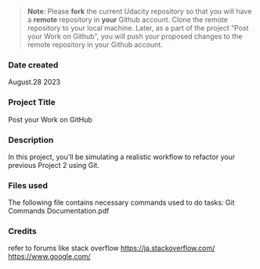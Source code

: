 >**Note**: Please **fork** the current Udacity repository so that you will have a **remote** repository in **your** Github account. Clone the remote repository to your local machine. Later, as a part of the project "Post your Work on Github", you will push your proposed changes to the remote repository in your Github account.

### Date created
August.28 2023

### Project Title
Post your Work on GitHub

### Description
In this project, you'll be simulating a realistic workflow to refactor your previous Project 2 using Git.

### Files used
The following file contains necessary commands used to do tasks:
Git Commands Documentation.pdf

### Credits
refer to forums like stack overflow
https://ja.stackoverflow.com/
https://www.google.com/
